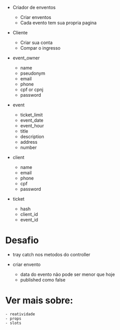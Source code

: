 - Criador de enventos
    - Criar enventos
    - Cada evento tem sua propria pagina

- Cliente
    - Criar sua conta
    - Compar o ingresso

- event_owner
    - name
    - pseudonym
    - email
    - phone
    - cpf or cpnj
    - password

- event
    - ticket_limit
    - event_date
    - event_hour
    - title
    - description
    - address
    - number

- client
    - name
    - email
    - phone
    - cpf
    - password

- ticket
    - hash
    - client_id
    - event_id

# Desafio
- tray catch nos metodos do controller

- criar envento
    - data do evento não pode ser menor que hoje
    - published como false
    
    
# Ver mais sobre:
    - reatividade
    - props
    - slots
